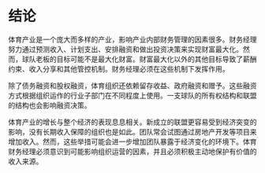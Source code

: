 # 结论

体育产业是一个庞大而多样的产业，影响产业内部财务管理的因素很多。财务经理努力通过预测收入、计划支出、安排融资和做出投资决策来实现财富最大化。然而，球队老板的目标可能不是最大化财富。财富最大化以外的其他目标导致了薪酬约束、收入分享和其他管控机制。财务经理必须在这些机制下发挥作用。

除了债务融资和股权融资，体育组织还依赖留存收益、政府融资和赠予。这些融资方式根据组织运作的行业子部门在不同程度上使用。一支球队的所有权结构和联盟的结构也会影响融资决策。

体育产业的增长与整个经济的表现息息相关。新成立的联盟更容易受到经济突变的影响，没有长期收入保障的组织也是如此。团队常会试图通过房地产开发等项目来增加收入。然而，这些举措可能会进一步增加团队暴露于经济变化的环境下。体育财务经理必须意识到可能影响组织运营的因素，并且必须积极主动地保护有价值的收入来源。
